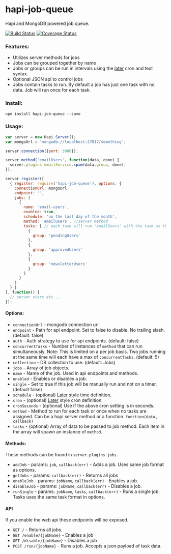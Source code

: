 # hapi-job-queue
Hapi and MongoDB powered job queue.

[![Build Status](https://travis-ci.org/firstandthird/hapi-job-queue.svg?branch=master)](https://travis-ci.org/firstandthird/hapi-job-queue)
[![Coverage Status](https://coveralls.io/repos/firstandthird/hapi-job-queue/badge.svg?branch=master)](https://coveralls.io/r/firstandthird/hapi-job-queue?branch=master)


### Features:

 - Utilizes server methods for jobs
 - Jobs can be grouped together by name
 - Jobs or groups can be run in intervals using the [later](http://bunkat.github.io/later/parsers.html#cron) cron and text syntax.
 - Optional JSON api to control jobs
 - Jobs contain tasks to run. By default a job has just one task with no data. Job will run once for each task.

### Install:

```
npm install hapi-job-queue --save
```

### Usage:

```js
var server = new Hapi.Server();
var mongoUrl = 'mongodb://localhost:27017/something';

server.connection({port: 3000});

server.method('emailUsers', function(data, done) {
  server.plugins.emailService.spam(data.group, done);
});

server.register([
  { register: require('hapi-job-queue'), options: {
    connectionUrl: mongoUrl,
    endpoint: '',
    jobs: [
      {
        name: 'email-users',
        enabled: true,
        schedule: 'on the last day of the month',
        method: 'emailUsers', //server method
        tasks: [ // each task will run 'emailUsers' with the task as the data property
          {
            group: 'pendingUsers'
          },
          {
            group: 'approvedUsers'
          },
          {
            group: 'newsletterUsers'
          }
        ]
      }
    ]
  } }
], function() {
  // server start etc...
});
```

#### Options:

 - `connectionUrl` - mongodb connection url
 - `endpoint` - Path for api endpoint. Set to false to disable. No trailing slash. (default: false)
 - `auth` - Auth strategy to use for api endpoints. (default: false)
 - `concurrentTasks` - Number of instances of `method` that can run simultaneously. Note: This is limited on a per job basis. Two jobs running at the same time will each have a max of `concurrentTasks`. (default: 5)
 - `collection` - DB collection to use. (default: Jobs)
 - `jobs` - Array of job objects.
  - `name` - Name of the job. Used in api endpoints and methods.
  - `enabled` - Enables or disables a job.
  - `single` - Set to true if this job will be manually run and not on a timer. (default false)
  - `schedule` - (optional) [Later](http://bunkat.github.io/later/parsers.html) style time definition.
  - `cron` - (optional) [Later](http://bunkat.github.io/later/parsers.html) style cron definition.
  - `cronSeconds` - (optional) Use if the above cron setting is in seconds.
  - `method` - Method to run for each task or once when no tasks are assigned. Can be a hapi server method or a function. `function(data, callback)`
  - `tasks` - (optional) Array of data to be passed to job method. Each item in the array will spawn an instance of `method`.

#### Methods:

These methods can be found in `server.plugins.jobs`.

 - `addJob` - params: `job`, `callback(err)` - Adds a job. Uses same job format as options.
 - `getJobs` - params: `callback(err)` - Returns all jobs
 - `enableJob` - params: `jobName`, `callback(err)` - Enables a job.
 - `disableJob` - params: `jobName`, `callback(err)` - Disables a job.
 - `runSingle` - params: `jobName`, `tasks`, `callback(err)` - Runs a single job. Tasks uses the same task format in options.

#### API

If you enable the web api these endpoints will be exposed.

 - `GET /` - Returns all jobs.
 - `GET /enable/{jobName}` - Enables a job
 - `GET /disable/{jobName}` - Disables a job
 - `POST /run/{jobName}` - Runs a job. Accepts a json payload of task data.
